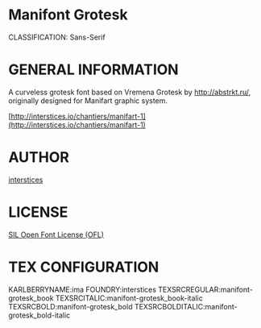 Manifont Grotesk
================
CLASSIFICATION: Sans-Serif


GENERAL INFORMATION
===================

A curveless grotesk font based on Vremena Grotesk
by http://abstrkt.ru/, originally designed for
Manifart graphic system.

[http://interstices.io/chantiers/manifart-1](http://interstices.io/chantiers/manifart-1)


AUTHOR
======
[interstices](http://interstices.io/)


LICENSE
=======
[SIL Open Font License (OFL)](http://scripts.sil.org/OFL)


TEX CONFIGURATION
=================
KARLBERRYNAME:ima
FOUNDRY:interstices
TEXSRCREGULAR:manifont-grotesk_book
TEXSRCITALIC:manifont-grotesk_book-italic
TEXSRCBOLD:manifont-grotesk_bold
TEXSRCBOLDITALIC:manifont-grotesk_bold-italic


